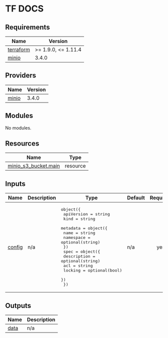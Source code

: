 <!-- markdownlint-disable MD041 -->
<!-- markdownlint-disable MD033 -->
<!-- markdownlint-disable MD028 -->

# TF DOCS

<!-- prettier-ignore-start -->

<!-- BEGIN_TF_DOCS -->
## Requirements

| Name | Version |
|------|---------|
| <a name="requirement_terraform"></a> [terraform](#requirement\_terraform) | >= 1.9.0, <= 1.11.4 |
| <a name="requirement_minio"></a> [minio](#requirement\_minio) | 3.4.0 |

## Providers

| Name | Version |
|------|---------|
| <a name="provider_minio"></a> [minio](#provider\_minio) | 3.4.0 |

## Modules

No modules.

## Resources

| Name | Type |
|------|------|
| [minio_s3_bucket.main](https://registry.terraform.io/providers/aminueza/minio/3.4.0/docs/resources/s3_bucket) | resource |

## Inputs

| Name | Description | Type | Default | Required |
|------|-------------|------|---------|:--------:|
| <a name="input_config"></a> [config](#input\_config) | n/a | <pre>object({<br/>    apiVersion = string<br/>    kind       = string<br/>    metadata = object({<br/>      name      = string<br/>      namespace = optional(string)<br/>    })<br/>    spec = object({<br/>      description = optional(string)<br/>      acl         = string<br/>      locking     = optional(bool)<br/>    })<br/>  })</pre> | n/a | yes |

## Outputs

| Name | Description |
|------|-------------|
| <a name="output_data"></a> [data](#output\_data) | n/a |
<!-- END_TF_DOCS -->

<!-- prettier-ignore-end -->
